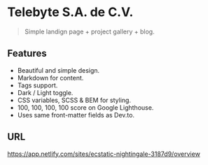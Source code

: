# Telebyte S.A. de C.V.

> Simple landign page + project gallery + blog.

## Features
- Beautiful and simple design.
- Markdown for content.
- Tags support.
- Dark / Light toggle.
- CSS variables, SCSS & BEM for styling.
- 100, 100, 100, 100 score on Google Lighthouse.
- Uses same front-matter fields as Dev.to.

## URL
https://app.netlify.com/sites/ecstatic-nightingale-3187d9/overview

